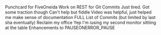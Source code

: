 Punchcard for FiveOneida
Work on REST for Git Commits
Just tired. Got some traction though
Can't help but fiddle
Video was helpful, just helped me make sense of documentation
FULL List of Commits (but limited by last sha eventually)
Reclaim my office
Yep I'm iusing my second monitor sittiing at the table
Enhancements to PAUSEONERROR_PAUSE
